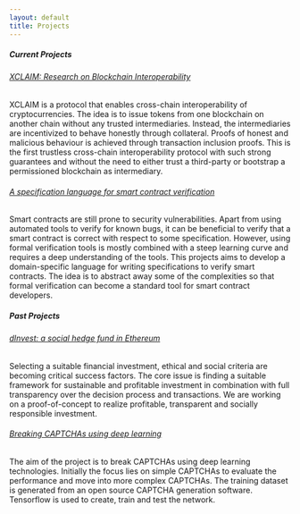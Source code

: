 ```yaml
---
layout: default
title: Projects
---
```


<div class="docs-section">
    <h5 class="docs-header">
        Current Projects
    </h5>
    <h6>
        <a href="https://crossclaim.github.io/" target="_blank">XCLAIM: Research on Blockchain Interoperability</a> 
    </h6>
    <p>
        XCLAIM is a protocol that enables cross-chain interoperability of cryptocurrencies. The idea is to issue tokens from one blockchain on another chain without any trusted intermediaries. Instead, the intermediaries are incentivized to behave honestly through collateral. Proofs of honest and malicious behaviour is achieved through transaction inclusion proofs. This is the first trustless cross-chain interoperability protocol with such strong guarantees and without the need to either trust a third-party or bootstrap a permissioned blockchain as intermediary.
    </p>
    <h6>
        <a href="https://github.com/nud3l/smart-contract-specification" target="_blank">A specification language for smart contract verification</a> 
    </h6>
    <p>
        Smart contracts are still prone to security vulnerabilities. Apart from using automated tools to verify for known bugs, it can be beneficial to verify that a smart contract is correct with respect to some specification. However, using formal verification tools is mostly combined with a steep learning curve and requires a deep understanding of the tools. This projects aims to develop a domain-specific language for writing specifications to verify smart contracts. The idea is to abstract away some of the complexities so that formal verification can become a standard tool for smart contract developers.
    </p>
</div>

<div class="docs-section">
    <h5 class="docs-header">
        Past Projects
    </h5>
    <h6>
        <a href="{{ site.url }}/blockchain/2017/01/10/dinvest.html">dInvest: a social hedge fund in Ethereum</a> 
    </h6>
    <p>
        Selecting a suitable financial investment, ethical and social criteria are becoming critical success factors. The core issue is finding a suitable framework for sustainable and profitable investment in combination with full transparency over the decision process and transactions. We are working on a proof-of-concept to realize profitable, transparent and socially responsible investment. 
    </p>
    <h6>
        <a href="{{ site.url }}/ai/2017/01/12/breakingcaptcha.html">Breaking CAPTCHAs using deep learning</a> 
    </h6>
    <p>
        The aim of the project is to break CAPTCHAs using deep learning technologies. Initially the focus lies on simple CAPTCHAs to evaluate the performance and move into more complex CAPTCHAs. The training dataset is generated from an open source CAPTCHA generation software. Tensorflow is used to create, train and test the network.
    </p>
</div>